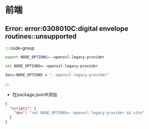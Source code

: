 # 前端

## Error: error:0308010C:digital envelope routines::unsupported

::: code-group

```bash [Linux, macOS, Git bash, etc]
export NODE_OPTIONS=--openssl-legacy-provider
```

```bash [Windows cmd]
set NODE_OPTIONS=--openssl-legacy-provider
```

```bash [Windows PowerShell]
$env:NODE_OPTIONS = "--openssl-legacy-provider"
```

:::

-  在package.json中添加

```json
{
  "scripts": {
    "dev": "set NODE_OPTIONS=--openssl-legacy-provider && vite"
  }
}
```
